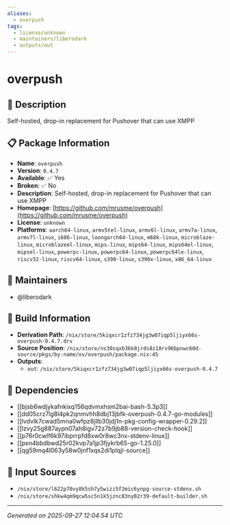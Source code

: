 ```yaml
---
aliases:
  - overpush
tags:
  - license/unknown
  - maintainers/liberodark
  - outputs/out
---
```


# overpush

## 📝 Description

Self-hosted, drop-in replacement for Pushover that can use XMPP

## 📋 Package Information

- **Name**: `overpush`
- **Version**: `0.4.7`
- **Available**: ✅ Yes
- **Broken**: ✅ No
- **Description**: Self-hosted, drop-in replacement for Pushover that can use XMPP
- **Homepage**: [https://github.com/mrusme/overpush](https://github.com/mrusme/overpush)
- **License**: `unknown`
- **Platforms**: `aarch64-linux`, `armv5tel-linux`, `armv6l-linux`, `armv7a-linux`, `armv7l-linux`, `i686-linux`, `loongarch64-linux`, `m68k-linux`, `microblaze-linux`, `microblazeel-linux`, `mips-linux`, `mips64-linux`, `mips64el-linux`, `mipsel-linux`, `powerpc-linux`, `powerpc64-linux`, `powerpc64le-linux`, `riscv32-linux`, `riscv64-linux`, `s390-linux`, `s390x-linux`, `x86_64-linux`
## 👥 Maintainers

- @liberodark


## 🔧 Build Information

- **Derivation Path**: `/nix/store/5kiqxcr1zfz734jg3w07iqp5ljiyx66s-overpush-0.4.7.drv`
- **Source Position**: `/nix/store/ns30sqxb36k8jrds8z18rv96bpnwc60d-source/pkgs/by-name/ov/overpush/package.nix:45`
- **Outputs**:
  - `out`:  `/nix/store/5kiqxcr1zfz734jg3w07iqp5ljiyx66s-overpush-0.4.7`

## 🔗 Dependencies

- [[bjsb6wdjykafnkixq156qdvmxhsm2bai-bash-5.3p3]]
- [[dd05crz7lg8l4pk2qnmvhh8dbj13jbfk-overpush-0.4.7-go-modules]]
- [[lvdvlk7cwad5mna0wfpz8jllb30jdj1n-pkg-config-wrapper-0.29.2]]
- [[lzvy25g887aypn07ah8igv72z7b9jb88-version-check-hook]]
- [[p76r0cwlf6k97ibprrpfd8xw0r8wc3nx-stdenv-linux]]
- [[pxn4bbdbwd25r02kvp7a1jp3fjykrb65-go-1.25.0]]
- [[qg59mq4l063y58w0jnf1xqs2di1plqjl-source]]

## 📁 Input Sources

- `/nix/store/l622p70vy8k5sh7y5wizi5f2mic6ynpg-source-stdenv.sh`
- `/nix/store/shkw4qm9qcw5sc5n1k5jznc83ny02r39-default-builder.sh`

---
*Generated on 2025-09-27 12:04:54 UTC*
